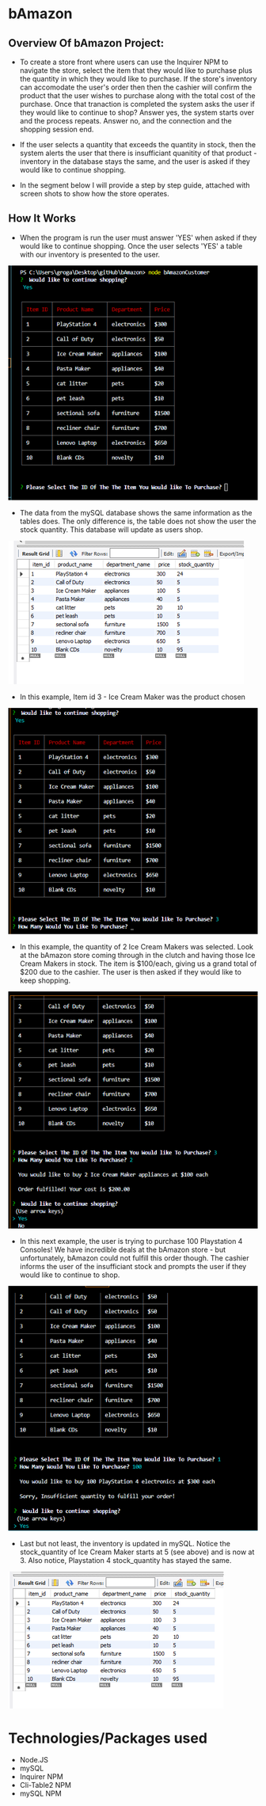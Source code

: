 # bAmazon

## Overview Of bAmazon Project:

 * To create a store front where users can use the Inquirer NPM to navigate the store, select the item that they would like to purchase plus the quantity in which they would like to purchase. If the store's inventory can accomodate the user's order then then the cashier will confirm the product that the user wishes to purchase along with the total cost of the purchase. Once that tranaction is completed the system asks the user if they would like to continue to shop? Answer yes, the system starts over and the process repeats. Answer no, and the connection and the shopping session end.

* If the user selects a quantity that exceeds the quantity in stock, then the system alerts the user that there is insufficiant quanitity of that product - inventory in the database stays the same, and the user is asked if they would like to continue shopping.

* In the segment below I will provide a step by step guide, attached with screen shots to show how the store operates.
 
 ## How It Works
 
 * When the program is run the user must answer 'YES' when asked if they would like to continue shopping. Once the user selects 'YES' a table with our inventory is presented to the user. 
 
![](images/image%20(1).png)
 
 * The data from the mySQL database shows the same information as the tables does. The only difference is, the table does not show the user the stock quantity. This database will update as users shop.
  
 ![](images/image%20(2).png)
 
 * In this example, Item id 3 - Ice Cream Maker was the product chosen
 
 ![](images/image%20(3).png)
 
 * In this example, the quantity of 2 Ice Cream Makers was selected. Look at the bAmazon store coming through in the clutch and having those Ice Cream Makers in stock. The item is $100/each, giving us a grand total of $200 due to the cashier. The user is then asked if they would like to keep shopping.
  
 ![](images/image%20(4).png)
 
 * In this next example, the user is trying to purchase 100 Playstation 4 Consoles! We have incredible deals at the bAmazon store - but unfortunately, bAmazon could not fulfill this order though. The cashier informs the user of the insufficiant stock and prompts the user if they would like to continue to shop. 
 
 ![](images/image%20(5).png)
 
 * Last but not least, the inventory is updated in mySQL. Notice the stock_quantity of Ice Cream Maker starts at 5 (see above) and is now at 3. Also notice, Playstation 4 stock_quantity has stayed the same. 
 
 ![](images/image%20(6).png)
 
 # Technologies/Packages used
 
 * Node.JS  
 * mySQL
 * Inquirer NPM  
 * Cli-Table2 NPM  
 * mySQL NPM
 
